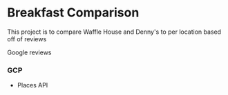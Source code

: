 # Breakfast Comparison
This project is to compare Waffle House and Denny's to per location based off of reviews


Google reviews


### GCP
 - Places API